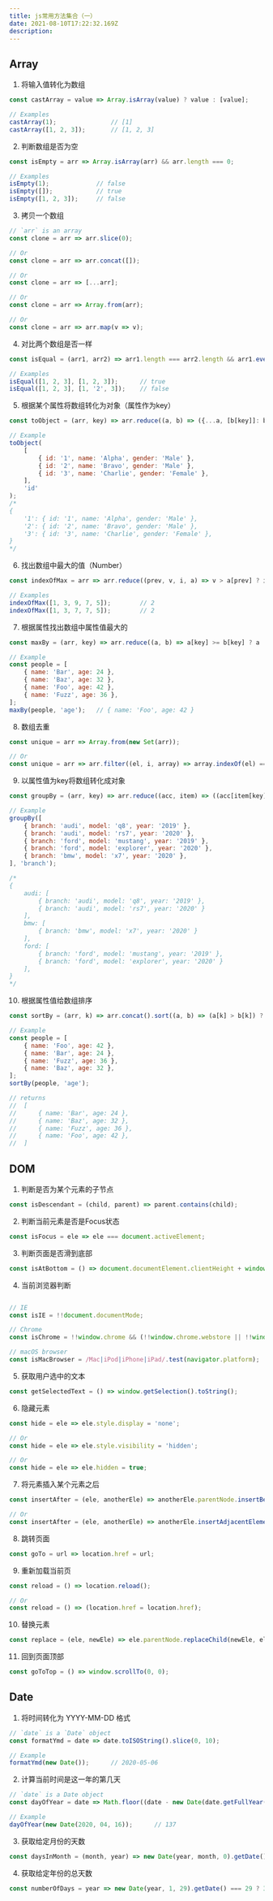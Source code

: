 ```yaml
---
title: js常用方法集合（一）
date: 2021-08-10T17:22:32.169Z
description: 
---
```


## Array

1. 将输入值转化为数组

``` javascript
const castArray = value => Array.isArray(value) ? value : [value];

// Examples
castArray(1);               // [1]
castArray([1, 2, 3]);       // [1, 2, 3]
```

2. 判断数组是否为空

``` javascript
const isEmpty = arr => Array.isArray(arr) && arr.length === 0;

// Examples
isEmpty(1);             // false
isEmpty([]);            // true
isEmpty([1, 2, 3]);     // false
```

3. 拷贝一个数组

``` javascript
// `arr` is an array
const clone = arr => arr.slice(0);

// Or
const clone = arr => arr.concat([]);

// Or
const clone = arr => [...arr];

// Or
const clone = arr => Array.from(arr);

// Or
const clone = arr => arr.map(v => v);
```

4. 对比两个数组是否一样
   
``` javascript
const isEqual = (arr1, arr2) => arr1.length === arr2.length && arr1.every((v, i) => v === arr2[i]);

// Examples
isEqual([1, 2, 3], [1, 2, 3]);      // true
isEqual([1, 2, 3], [1, '2', 3]);    // false
```

5. 根据某个属性将数组转化为对象（属性作为key）

``` javascript
const toObject = (arr, key) => arr.reduce((a, b) => ({...a, [b[key]]: b}), {});

// Example
toObject(
    [
        { id: '1', name: 'Alpha', gender: 'Male' },
        { id: '2', name: 'Bravo', gender: 'Male' },
        { id: '3', name: 'Charlie', gender: 'Female' },
    ],
    'id'
);
/* 
{
    '1': { id: '1', name: 'Alpha', gender: 'Male' },
    '2': { id: '2', name: 'Bravo', gender: 'Male' },
    '3': { id: '3', name: 'Charlie', gender: 'Female' },
}
*/
```

6. 找出数组中最大的值（Number）

``` javascript
const indexOfMax = arr => arr.reduce((prev, v, i, a) => v > a[prev] ? i : prev, 0);

// Examples
indexOfMax([1, 3, 9, 7, 5]);        // 2
indexOfMax([1, 3, 7, 7, 5]);        // 2
```

7. 根据属性找出数组中属性值最大的

``` javascript
const maxBy = (arr, key) => arr.reduce((a, b) => a[key] >= b[key] ? a : b, {});

// Example
const people = [
    { name: 'Bar', age: 24 },
    { name: 'Baz', age: 32 },
    { name: 'Foo', age: 42 },
    { name: 'Fuzz', age: 36 },
];
maxBy(people, 'age');   // { name: 'Foo', age: 42 }
```

8. 数组去重

``` javascript
const unique = arr => Array.from(new Set(arr));

// Or
const unique = arr => arr.filter((el, i, array) => array.indexOf(el) === i);
```

9. 以属性值为key将数组转化成对象

``` javascript
const groupBy = (arr, key) => arr.reduce((acc, item) => ((acc[item[key]] = [...(acc[item[key]] || []), item]), acc), {});

// Example
groupBy([
    { branch: 'audi', model: 'q8', year: '2019' },
    { branch: 'audi', model: 'rs7', year: '2020' },
    { branch: 'ford', model: 'mustang', year: '2019' },
    { branch: 'ford', model: 'explorer', year: '2020' },
    { branch: 'bmw', model: 'x7', year: '2020' },
], 'branch');

/*
{
    audi: [
        { branch: 'audi', model: 'q8', year: '2019' },
        { branch: 'audi', model: 'rs7', year: '2020' }
    ],
    bmw: [
        { branch: 'bmw', model: 'x7', year: '2020' }
    ],
    ford: [
        { branch: 'ford', model: 'mustang', year: '2019' },
        { branch: 'ford', model: 'explorer', year: '2020' }
    ],
}
*/
```

10. 根据属性值给数组排序

``` javascript
const sortBy = (arr, k) => arr.concat().sort((a, b) => (a[k] > b[k]) ? 1 : ((a[k] < b[k]) ? -1 : 0));

// Example
const people = [
    { name: 'Foo', age: 42 },
    { name: 'Bar', age: 24 },
    { name: 'Fuzz', age: 36 },
    { name: 'Baz', age: 32 },
];
sortBy(people, 'age');

// returns
//  [
//      { name: 'Bar', age: 24 },
//      { name: 'Baz', age: 32 },
//      { name: 'Fuzz', age: 36 },
//      { name: 'Foo', age: 42 },
//  ]
```

## DOM

1. 判断是否为某个元素的子节点

``` javascript
const isDescendant = (child, parent) => parent.contains(child);
```

2. 判断当前元素是否是Focus状态

``` javascript
const isFocus = ele => ele === document.activeElement;
```

3. 判断页面是否滑到底部

``` javascript
const isAtBottom = () => document.documentElement.clientHeight + window.scrollY >= document.documentElement.scrollHeight;
```

4. 当前浏览器判断

``` javascript

// IE
const isIE = !!document.documentMode;

// Chrome
const isChrome = !!window.chrome && (!!window.chrome.webstore || !!window.chrome.runtime);

// macOS browser
const isMacBrowser = /Mac|iPod|iPhone|iPad/.test(navigator.platform);
```

5. 获取用户选中的文本

``` javascript
const getSelectedText = () => window.getSelection().toString();
```

6. 隐藏元素
  
``` javascript
const hide = ele => ele.style.display = 'none';

// Or
const hide = ele => ele.style.visibility = 'hidden';

// Or
const hide = ele => ele.hidden = true;
```

7. 将元素插入某个元素之后

``` javascript
const insertAfter = (ele, anotherEle) => anotherEle.parentNode.insertBefore(ele, anotherEle.nextSibling);

// Or
const insertAfter = (ele, anotherEle) => anotherEle.insertAdjacentElement('afterend', ele);
```

8. 跳转页面

``` javascript
const goTo = url => location.href = url;
```

9. 重新加载当前页

``` javascript
const reload = () => location.reload();

// Or
const reload = () => (location.href = location.href);
```

10. 替换元素

``` javascript
const replace = (ele, newEle) => ele.parentNode.replaceChild(newEle, ele);
```

11. 回到页面顶部

``` javascript
const goToTop = () => window.scrollTo(0, 0);
```

## Date

1. 将时间转化为 YYYY-MM-DD 格式

``` javascript
// `date` is a `Date` object
const formatYmd = date => date.toISOString().slice(0, 10);

// Example
formatYmd(new Date());      // 2020-05-06
```

2. 计算当前时间是这一年的第几天

``` javascript
// `date` is a Date object
const dayOfYear = date => Math.floor((date - new Date(date.getFullYear(), 0, 0)) / (1000 * 60 * 60 * 24));

// Example
dayOfYear(new Date(2020, 04, 16));      // 137
```

3. 获取给定月份的天数

``` javascript
const daysInMonth = (month, year) => new Date(year, month, 0).getDate();
```

4. 获取给定年份的总天数

``` javascript
const numberOfDays = year => new Date(year, 1, 29).getDate() === 29 ? 366 : 365;
```